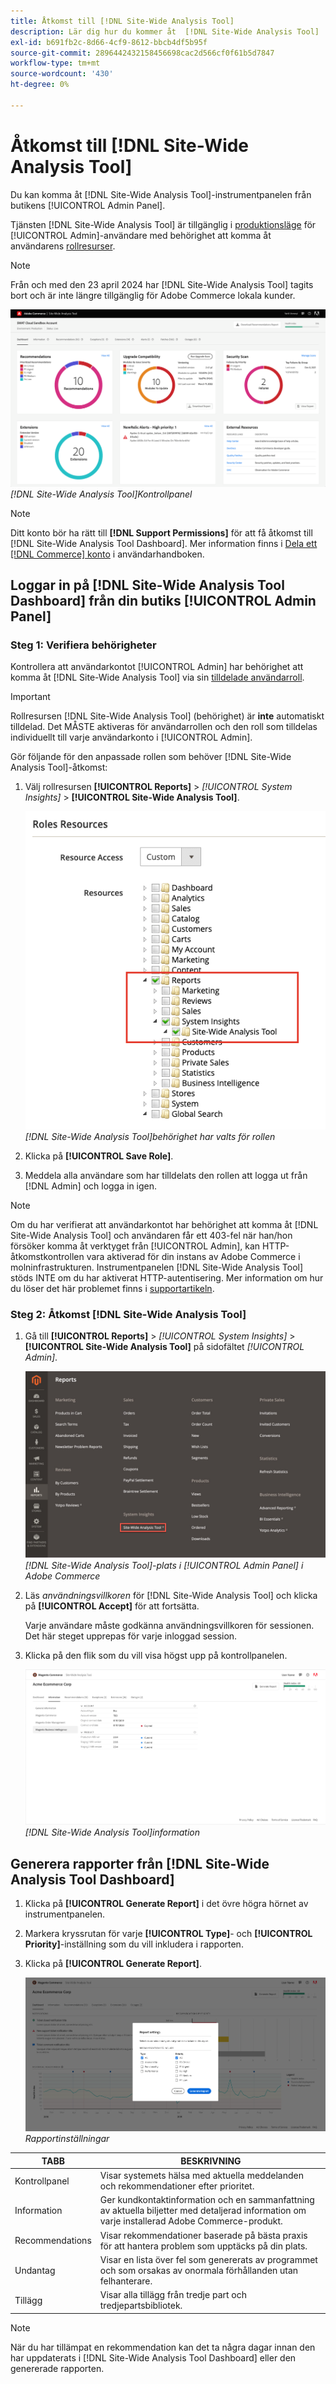 ```yaml
---
title: Åtkomst till [!DNL Site-Wide Analysis Tool]
description: Lär dig hur du kommer åt  [!DNL Site-Wide Analysis Tool]
exl-id: b691fb2c-8d66-4cf9-8612-bbcb4df5b95f
source-git-commit: 2896442432158456698cac2d566cf0f61b5d7847
workflow-type: tm+mt
source-wordcount: '430'
ht-degree: 0%

---
```


# Åtkomst till [!DNL Site-Wide Analysis Tool]

Du kan komma åt [!DNL Site-Wide Analysis Tool]-instrumentpanelen från butikens [!UICONTROL Admin Panel].

Tjänsten [!DNL Site-Wide Analysis Tool] är tillgänglig i [produktionsläge](https://experienceleague.adobe.com/sv/docs/commerce-admin/systems/tools/developer-tools#operation-modes) för [!UICONTROL Admin]-användare med behörighet att komma åt användarens [rollresurser](https://experienceleague.adobe.com/sv/docs/commerce-admin/systems/user-accounts/permissions-user-roles).

>[!NOTE]
>
>Från och med den 23 april 2024 har [!DNL Site-Wide Analysis Tool] tagits bort och är inte längre tillgänglig för Adobe Commerce lokala kunder.


![Instrumentpanel för webbplatsövergripande analys](../../assets/tools/site-wide-analysis-tool-dashboard.png)
*[!DNL Site-Wide Analysis Tool]Kontrollpanel*

>[!NOTE]
>
>Ditt konto bör ha rätt till **[!DNL Support Permissions]** för att få åtkomst till [!DNL Site-Wide Analysis Tool Dashboard].
>Mer information finns i [Dela ett [!DNL Commerce] konto](https://experienceleague.adobe.com/docs/commerce-admin/start/commerce-account/commerce-account-share.html?lang=sv-SE) i användarhandboken.

## Loggar in på [!DNL Site-Wide Analysis Tool Dashboard] från din butiks [!UICONTROL Admin Panel]

### Steg 1: Verifiera behörigheter

Kontrollera att användarkontot [!UICONTROL Admin] har behörighet att komma åt [!DNL Site-Wide Analysis Tool] via sin [tilldelade användarroll](https://experienceleague.adobe.com/sv/docs/commerce-admin/systems/user-accounts/permissions-user-roles).

>[!IMPORTANT]
>
>Rollresursen [!DNL Site-Wide Analysis Tool] (behörighet) är **inte** automatiskt tilldelad. Det MÅSTE aktiveras för användarrollen och den roll som tilldelas individuellt till varje användarkonto i [!UICONTROL Admin].

Gör följande för den anpassade rollen som behöver [!DNL Site-Wide Analysis Tool]-åtkomst:

1. Välj rollresursen **[!UICONTROL Reports]** > *[!UICONTROL System Insights]* > **[!UICONTROL Site-Wide Analysis Tool]**.

   ![Instrumentpanel för webbplatsövergripande analys](../../assets/tools/swat-role-access.png)
   *[!DNL Site-Wide Analysis Tool]behörighet har valts för rollen*

1. Klicka på **[!UICONTROL Save Role]**.

1. Meddela alla användare som har tilldelats den rollen att logga ut från [!DNL Admin] och logga in igen.

>[!NOTE]
>
>Om du har verifierat att användarkontot har behörighet att komma åt [!DNL Site-Wide Analysis Tool] och användaren får ett 403-fel när han/hon försöker komma åt verktyget från [!UICONTROL Admin], kan HTTP-åtkomstkontrollen vara aktiverad för din instans av Adobe Commerce i molninfrastrukturen. Instrumentpanelen [!DNL Site-Wide Analysis Tool] stöds INTE om du har aktiverat HTTP-autentisering. Mer information om hur du löser det här problemet finns i [supportartikeln](https://experienceleague.adobe.com/sv/docs/commerce-knowledge-base/kb/troubleshooting/miscellaneous/403-errors-when-accessing-site-wide-analysis-tool-on-magento).

### Steg 2: Åtkomst [!DNL Site-Wide Analysis Tool]

1. Gå till **[!UICONTROL Reports]** > *[!UICONTROL System Insights]* > **[!UICONTROL Site-Wide Analysis Tool]** på sidofältet *[!UICONTROL Admin]*.

   ![Instrumentpanel för webbplatsövergripande analys](../../assets/tools/ac-admin-panel-marked.jpg)
   *[!DNL Site-Wide Analysis Tool]-plats i [!UICONTROL Admin Panel] i Adobe Commerce*

1. Läs *användningsvillkoren* för [!DNL Site-Wide Analysis Tool] och klicka på **[!UICONTROL Accept]** för att fortsätta.

   Varje användare måste godkänna användningsvillkoren för sessionen. Det här steget upprepas för varje inloggad session.


1. Klicka på den flik som du vill visa högst upp på kontrollpanelen.

   ![Instrumentpanel för webbplatsövergripande analys](../../assets/tools/swat-information-tab.png)
   *[!DNL Site-Wide Analysis Tool]information*

## Generera rapporter från [!DNL Site-Wide Analysis Tool Dashboard]

1. Klicka på **[!UICONTROL Generate Report]** i det övre högra hörnet av instrumentpanelen.

1. Markera kryssrutan för varje **[!UICONTROL Type]**- och **[!UICONTROL Priority]**-inställning som du vill inkludera i rapporten.

1. Klicka på **[!UICONTROL Generate Report]**.

   ![Instrumentpanel för webbplatsövergripande analys](../../assets/tools/swat-report-settings.png)
   *Rapportinställningar*

| TABB | BESKRIVNING |
| --- | --- |
| Kontrollpanel | Visar systemets hälsa med aktuella meddelanden och rekommendationer efter prioritet. |
| Information | Ger kundkontaktinformation och en sammanfattning av aktuella biljetter med detaljerad information om varje installerad Adobe Commerce-produkt. |
| Recommendations | Visar rekommendationer baserade på bästa praxis för att hantera problem som upptäcks på din plats. |
| Undantag | Visar en lista över fel som genererats av programmet och som orsakas av onormala förhållanden utan felhanterare. |
| Tillägg | Visar alla tillägg från tredje part och tredjepartsbibliotek. |

>[!NOTE]
>
>När du har tillämpat en rekommendation kan det ta några dagar innan den har uppdaterats i [!DNL Site-Wide Analysis Tool Dashboard] eller den genererade rapporten.
